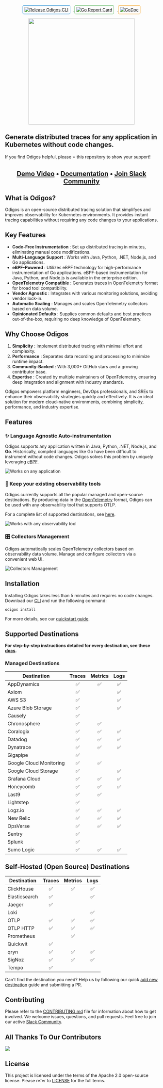 <p align="center">
    <a href="https://github.com/odigos-io/odigos/actions/workflows/release.yml" target="_blank">
        <img src="https://github.com/odigos-io/odigos/actions/workflows/release.yml/badge.svg" alt="Release Odigos CLI" style="margin-right: 10px; border: 1px solid #007acc; border-radius: 4px; padding: 5px;">
    </a>
    <a href="https://goreportcard.com/report/github.com/odigos-io/odigos/cli" target="_blank">
        <img src="https://goreportcard.com/badge/github.com/odigos-io/odigos/cli" alt="Go Report Card" style="margin-right: 10px; border: 1px solid #4CAF50; border-radius: 4px; padding: 5px;">
    </a>
    <a href="https://godoc.org/github.com/odigos-io/odigos/cli" target="_blank">
        <img src="https://godoc.org/github.com/odigos-io/odigos/cli?status.svg" alt="GoDoc" style="border: 1px solid #f39c12; border-radius: 4px; padding: 5px;">
    </a>
</p>

<p align="center">
<img src="assets/logo.png" width="350" /></br>
<h2>Generate distributed traces for any application in Kubernetes without code changes.</h2>
If you find Odigos helpful, please ⭐ this repository to show your support!
</p>

<h2 align="center">
    <a href="https://www.youtube.com/watch?v=nynyV7FC4VI">Demo Video</a> • <a href="https://docs.odigos.io">Documentation</a> • <a href="https://join.slack.com/t/odigos/shared_invite/zt-1d7egaz29-Rwv2T8kyzc3mWP8qKobz~A">Join Slack Community</a>
</h2>

## What is Odigos?

Odigos is an open-source distributed tracing solution that simplifyes and improves observability for Kubernetes environments. It provides instant tracing capabilities without requiring any code changes to your applications.

## Key Features

* **Code-Free Instrumentation** : Set up distributed tracing in minutes, eliminating manual code modifications.
* **Multi-Language Support** : Works with Java, Python, .NET, Node.js, and Go applications.
* **eBPF-Powered** : Utilizes eBPF technology for high-performance instrumentation of Go applications. eBPF-based instrumentation for Java, Python, and Node.js is available in the enterprise edition.
* **OpenTelemetry Compatible** : Generates traces in OpenTelemetry format for broad tool compatibility.
* **Vendor Agnostic** : Integrates with various monitoring solutions, avoiding vendor lock-in.
* **Automatic Scaling** : Manages and scales OpenTelemetry collectors based on data volume.
* **Opinionated Defaults** : Supplies common defaults and best practices out-of-the-box, requiring no deep knowledge of OpenTelemetry.

## Why Choose Odigos

1. **Simplicity** : Implement distributed tracing with minimal effort and complexity.
2. **Performance** : Separates data recording and processing to minimize runtime impact.
3. **Community-Backed** : With 3,000+ GitHub stars and a growing contributor base.
4. **Expertise** : Created by multiple maintainers of OpenTelemetry, ensuring deep integration and alignment with industry standards.

Odigos empowers platform engineers, DevOps professionals, and SREs to enhance their observability strategies quickly and effectively. It is an ideal solution for modern cloud-native environments, combining simplicity, performance, and industry expertise.

## Features

### ✨ Language Agnostic Auto-instrumentation

Odigos supports any application written in Java, Python, .NET, Node.js, and **Go**.
Historically, compiled languages like Go have been difficult to instrument without code changes. Odigos solves this problem by uniquely leveraging [eBPF](https://ebpf.io).

![Works on any application](docs/images/ui_choose_apps.png)

### 🤝 Keep your existing observability tools

Odigos currently supports all the popular managed and open-source destinations.
By producing data in the [OpenTelemetry](https://opentelemetry.io) format, Odigos can be used with any observability tool that supports OTLP.

For a complete list of supported destinations, see [here](#supported-destinations).

![Works with any observability tool](docs/images/ui_choose_dest.png)

### 🎛️ Collectors Management

Odigos automatically scales OpenTelemetry collectors based on observability data volume.
Manage and configure collectors via a convenient web UI.

![Collectors Management](docs/images/ui_overview.png)

## Installation

Installing Odigos takes less than 5 minutes and requires no code changes.
Download our [CLI](https://docs.odigos.io/installation) and run the following command:

```bash
odigos install
```

For more details, see our [quickstart guide](https://docs.odigos.io/intro).

## Supported Destinations

**For step-by-step instructions detailed for every destination, see these [docs](https://docs.odigos.io/backends).**

### Managed Destinations


| Destination             | Traces | Metrics | Logs |
| ------------------------- | :------: | :-------: | :----: |
| AppDynamics             |   ✅   |   ✅   |  ✅  |
| Axiom                   |   ✅   |        |  ✅  |
| AWS S3                  |   ✅   |        |  ✅  |
| Azure Blob Storage      |   ✅   |        |  ✅  |
| Causely                 |   ✅   |        |      |
| Chronosphere            |   ✅   |   ✅   |      |
| Coralogix               |   ✅   |   ✅   |  ✅  |
| Datadog                 |   ✅   |   ✅   |  ✅  |
| Dynatrace               |   ✅   |   ✅   |  ✅  |
| Gigapipe                |   ✅   |        |      |
| Google Cloud Monitoring |   ✅   |   ✅   |      |
| Google Cloud Storage    |   ✅   |        |  ✅  |
| Grafana Cloud           |   ✅   |   ✅   |  ✅  |
| Honeycomb               |   ✅   |   ✅   |  ✅  |
| Last9                   |   ✅   |   ✅   |      |
| Lightstep               |   ✅   |        |      |
| Logz.io                 |   ✅   |   ✅   |  ✅  |
| New Relic               |   ✅   |   ✅   |  ✅  |
| OpsVerse                |   ✅   |   ✅   |  ✅  |
| Sentry                  |   ✅   |        |      |
| Splunk                  |   ✅   |        |      |
| Sumo Logic              |   ✅   |   ✅   |  ✅  |

## Self-Hosted (Open Source) Destinations


| Destination   | Traces | Metrics | Logs |
| --------------- | :------: | :-------: | :----: |
| ClickHouse    |   ✅   |   ✅   |  ✅  |
| Elasticsearch |   ✅   |        |  ✅  |
| Jaeger        |   ✅   |        |      |
| Loki          |        |        |  ✅  |
| OTLP          |   ✅   |   ✅   |  ✅  |
| OTLP HTTP     |   ✅   |   ✅   |  ✅  |
| Prometheus    |        |   ✅   |      |
| Quickwit      |   ✅   |        |      |
| qryn          |   ✅   |   ✅   |  ✅  |
| SigNoz        |   ✅   |   ✅   |  ✅  |
| Tempo         |   ✅   |        |      |

Can't find the destination you need? Help us by following our quick [add new destination](https://docs.odigos.io/adding-new-dest) guide and submitting a PR.

## Contributing

Please refer to the [CONTRIBUTING.md](CONTRIBUTING.md) file for information about how to get involved. We welcome issues, questions, and pull requests. Feel free to join our active [Slack Community](https://join.slack.com/t/odigos/shared_invite/zt-1d7egaz29-Rwv2T8kyzc3mWP8qKobz~A).

## All Thanks To Our Contributors

<a href="https://github.com/odigos-io/odigos/graphs/contributors">
  <img src="https://contrib.rocks/image?repo=keyval-dev/odigos" />
</a>

## License

This project is licensed under the terms of the Apache 2.0 open-source license. Please refer to [LICENSE](LICENSE) for the full terms.
